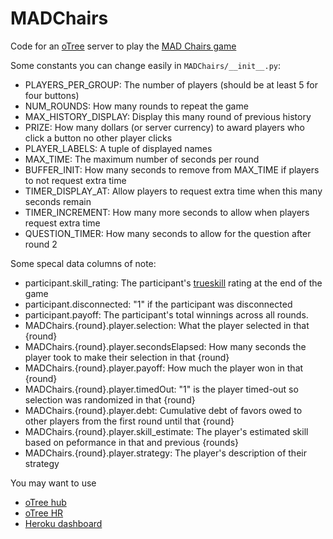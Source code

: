 # MADChairs
Code for an [oTree](https://otree.readthedocs.io/en/latest/index.html) server to play the [MAD Chairs game](https://arxiv.org/abs/2503.20986)

Some constants you can change easily in `MADChairs/__init__.py`:
* PLAYERS_PER_GROUP: The number of players (should be at least 5 for four buttons)
* NUM_ROUNDS: How many rounds to repeat the game
* MAX_HISTORY_DISPLAY: Display this many round of previous history 
* PRIZE: How many dollars (or server currency) to award players who click a button no other player clicks
* PLAYER_LABELS: A tuple of displayed names
* MAX_TIME: The maximum number of seconds per round
* BUFFER_INIT: How many seconds to remove from MAX_TIME if players to not request extra time
* TIMER_DISPLAY_AT: Allow players to request extra time when this many seconds remain
* TIMER_INCREMENT: How many more seconds to allow when players request extra time
* QUESTION_TIMER: How many seconds to allow for the question after round 2

Some specal data columns of note:
* participant.skill_rating: The participant's [trueskill](https://trueskill.org/) rating at the end of the game
* participant.disconnected: "1" if the participant was disconnected
* participant.payoff: The participant's total winnings across all rounds.
* MADChairs.{round}.player.selection: What the player selected in that {round}
* MADChairs.{round}.player.secondsElapsed: How many seconds the player took to make their selection in that {round}
* MADChairs.{round}.player.payoff: How much the player won in that {round}
* MADChairs.{round}.player.timedOut: "1" is the player timed-out so selection was randomized in that {round}
* MADChairs.{round}.player.debt: Cumulative debt of favors owed to other players from the first round until that {round}
* MADChairs.{round}.player.skill_estimate: The player's estimated skill based on peformance in that and previous {rounds}
* MADChairs.{round}.player.strategy: The player's description of their strategy

You may want to use
* [oTree hub](https://www.otreehub.com/)
* [oTree HR](https://hr.otreehub.com/)
* [Heroku dashboard](https://dashboard.heroku.com/apps)
